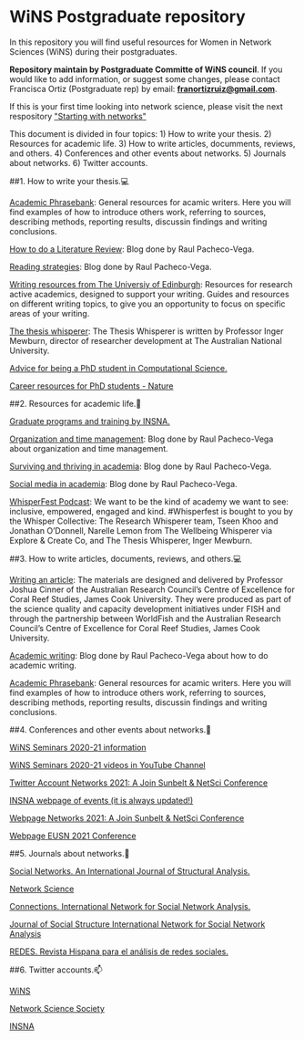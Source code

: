 # WiNS Postgraduate repository

In this repository you will find useful resources for Women in Network Sciences (WiNS) during their postgraduates.  

**Repository maintain by Postgraduate Committe of WiNS council**. If you would like to add information, or suggest some changes, please contact Francisca Ortiz (Postgraduate rep) by email: **franortizruiz@gmail.com**. 

If this is your first time looking into network science, please visit the next respository ["Starting with networks"](https://github.com/FranciscaOrtizRuiz/wins_startingwithnetworks)

This document is divided in four topics: 1) How to write your thesis. 2) Resources for academic life. 3) How to write articles, documments, reviews, and others. 4) Conferences and other events about networks. 5) Journals about networks. 6) Twitter accounts.

##1. How to write your thesis.💻

[Academic Phrasebank](https://www.phrasebank.manchester.ac.uk): General resources for acamic writers. Here you will find examples of how to introduce others work, referring to sources, describing methods, reporting results, discussin findings and writing conclusions. 

[How to do a Literature Review](http://www.raulpacheco.org/resources/literature-reviews/): Blog done by Raul Pacheco-Vega.

[Reading strategies](http://www.raulpacheco.org/resources/reading-strategies/): Blog done by Raul Pacheco-Vega.

[Writing resources from The Universiy of Edinburgh](https://www.ed.ac.uk/institute-academic-development/research-roles/research-only-staff/writing/writing-resources): Resources for research active academics, designed to support your writing. Guides and resources on different writing topics, to give you an opportunity to focus on specific areas of your writing.

[The thesis whisperer](https://thesiswhisperer.com): The Thesis Whisperer is written by Professor Inger Mewburn, director of researcher development at The Australian National University.

[Advice for being a PhD student in Computational Science.](https://www.cs.jhu.edu/~mdredze/publications/HowtoBeaSuccessfulPhDStudent.1_1.pdf)

[Career resources for PhD students - Nature](https://www.nature.com/collections/dhbegcaieb/)

##2. Resources for academic life.🌻

[Graduate programs and training by INSNA.](https://www.insna.org/graduate-programs)

[Organization and time management](http://www.raulpacheco.org/resources/organization-and-time-management/): Blog done by Raul Pacheco-Vega about organization and time management.

[Surviving and thriving in academia](http://www.raulpacheco.org/resources/surviving-and-thriving-in-academia/): Blog done by Raul Pacheco-Vega.

[Social media in academia](http://www.raulpacheco.org/resources/social-media-in-academia/): Blog done by Raul Pacheco-Vega.

[WhisperFest Podcast](https://www.buzzsprout.com/1510516): We want to be the kind of academy we want to see: inclusive, empowered, engaged and kind. #Whisperfest is bought to you by the Whisper Collective: The Research Whisperer team, Tseen Khoo and Jonathan O’Donnell, Narelle Lemon from The Wellbeing Whisperer via Explore & Create Co, and The Thesis Whisperer, Inger Mewburn.

##3. How to write articles, documents, reviews, and others.💻

[Writing an article](https://fish.cgiar.org/getting-published-peer-review-professor-joshua-cinner): The materials are designed and delivered by Professor Joshua Cinner of the Australian Research Council’s Centre of Excellence for Coral Reef Studies, James Cook University. They were produced as part of the science quality and capacity development initiatives under FISH and through the partnership between WorldFish and the Australian Research Council’s Centre of Excellence for Coral Reef Studies, James Cook University. 

[Academic writing](http://www.raulpacheco.org/resources/academic-writing-acwri/): Blog done by Raul Pacheco-Vega about how to do academic writing.

[Academic Phrasebank](https://www.phrasebank.manchester.ac.uk): General resources for acamic writers. Here you will find examples of how to introduce others work, referring to sources, describing methods, reporting results, discussin findings and writing conclusions. 

##4. Conferences and other events about networks.🔭 

[WiNS Seminars 2020-21 information](https://aliceschwarze.gitlab.io/winsseminar.html)

[WiNS Seminars 2020-21 videos in YouTube Channel](https://www.youtube.com/channel/UCJppCyVIY5_XsNOSl7mftRQ?view_as=subscriber)

[Twitter Account Networks 2021: A Join Sunbelt & NetSci Conference](https://twitter.com/Networks2021)

[INSNA webpage of events (it is always updated!)](https://www.insna.org/events/)

[Webpage Networks 2021: A Join Sunbelt & NetSci Conference](https://networks2021.net)

[Webpage EUSN 2021 Conference](http://www.eusn2021.unina.it)

##5. Journals about networks.💬

[Social Networks. An International Journal of Structural Analysis.](https://www.journals.elsevier.com/social-networks)

[Network Science](https://www.cambridge.org/core/journals/network-science)

[Connections. International Network for Social Network Analysis.](https://www.exeley.com/journal/connections)

[Journal of Social Structure International Network for Social Network Analysis](https://www.exeley.com/journal/journal_of_social_structure)

[REDES. Revista Hispana para el análisis de redes sociales.](https://revistes.uab.cat/redes/index)

##6. Twitter accounts.📫 

[WiNS](https://twitter.com/WiNS_Society)

[Network Science Society](https://twitter.com/netscisociety)

[INSNA](https://twitter.com/SocNetAnalysts)


